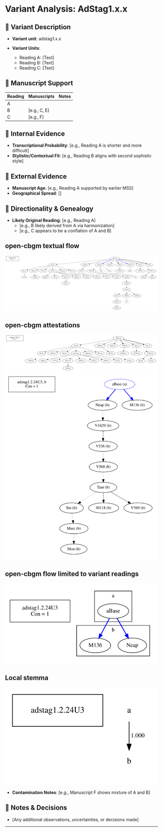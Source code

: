 # Variant Analysis: AdStag1.x.x

## 📌 Variant Description
- **Variant unit**: adstag1.x.x

- **Variant Units**: 
  - Reading A: [Text]
  - Reading B: [Text]
  - Reading C: [Text]

## 🧬 Manuscript Support
| Reading | Manuscripts | Notes |
|--------|-------------|-------|
| A      |  |  |
| B      | [e.g., C, E]    |  |
| C      | [e.g., F]       |  |

## 🧠 Internal Evidence
- **Transcriptional Probability**: [e.g., Reading A is shorter and more difficult]
- **Stylistic/Contextual Fit**: [e.g., Reading B aligns with second sophistic style]

## 🧭 External Evidence
- **Manuscript Age**: [e.g., Reading A supported by earlier MSS]
- **Geographical Spread**: []

## 🔄 Directionality & Genealogy
- **Likely Original Reading**: [e.g., Reading A]
  - [e.g., B likely derived from A via harmonization]
  - [e.g., C appears to be a conflation of A and B]
## open-cbgm textual flow ##
![adstag1.2.24U3](flow/adstag1.2.24U3-textual-flow.svg "adstag1.2.24U3")
## open-cbgm attestations ##
![adstag1.2.24U3Ra](attestations/adstag1.2.24U3Ra-coherence-attestations.svg "adstag1.2.24U3Ra")
![adstag1.2.24U3Rb](attestations/adstag1.2.24U3Rb-coherence-attestations.svg "adstag1.2.24U3Rb")
## open-cbgm flow limited to variant readings ##
![adstag1.2.24U3](variants/adstag1.2.24U3-coherence-variants.svg "adstag1.2.24U3")
## Local stemma ##
![adstag1.2.24U3](local/adstag1.2.24U3-local-stemma.svg "adstag1.2.24U3")
- **Contamination Notes**: [e.g., Manuscript F shows mixture of A and B]

## 📝 Notes & Decisions
- [Any additional observations, uncertainties, or decisions made]

---